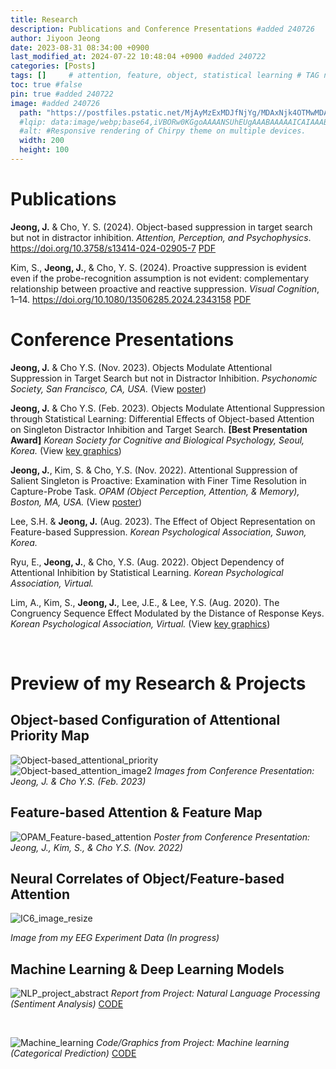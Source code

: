 ```yaml
---
title: Research
description: Publications and Conference Presentations #added 240726
author: Jiyoon Jeong
date: 2023-08-31 08:34:00 +0900
last_modified_at: 2024-07-22 10:48:04 +0900 #added 240722
categories: [Posts]
tags: []     # attention, feature, object, statistical learning # TAG names should always be lowercase 
toc: true #false
pin: true #added 240722
image: #added 240726
  path: "https://postfiles.pstatic.net/MjAyMzExMDJfNjYg/MDAxNjk4OTMwMDAyNTc4.EMEx53EEuAZpE5yzNq1Ac5W-4GaA9WGAUI9dkvI7RHQg.vkdn5FyetlrZvstxYcYpknjruu7f_OKtLgMgvC2R4ukg.PNG.everyday357/IC6_image_resize.png?type=w773" #/assets/img/posts/preview/IC6_image_resize.png #/commons/devices-mockup.png
  #lqip: data:image/webp;base64,iVBORw0KGgoAAAANSUhEUgAAABAAAAAICAIAAAB/FOjAAAAA20lEQVR4nDWLS0pEQRAE81PV3aMwInp/vJQncC+Cw+Cvq1w8zUVAECSfnl9m6Dzyfvm8OOOz9H7t1wvern354N4NV87vMb9y/jhOUTMwXSkFYZJwIBMjsQq7QDGTI5wux92oYdxknaKnlFQxC6t6k05UUUSGc3QEHI9LIS1rBZdpRWEQt4ITa6MLAhxO07bjYaSldKQcsogGA0rkxt5Ak2wLlqRWnMcUaNu0RIIFG06MQjUAEhRBQmzG8iAgWSRIAmo02OwGcBwAggfCNAlRJPE/Qg0AzcPw1xr4BXsxQOZs3+fJAAAAAElFTkSuQmCC
  #alt: #Responsive rendering of Chirpy theme on multiple devices.
  width: 200
  height: 100
---
```


# Publications

**Jeong, J.** & Cho, Y. S. (2024). Object-based suppression in target search but not in distractor inhibition. _Attention, Perception, and Psychophysics_. https://doi.org/10.3758/s13414-024-02905-7 [PDF](https://drive.google.com/file/d/1osSD4dHbjY_AJguS3jf26dGYkud1BsyM/view?usp=drive_link)

Kim, S., **Jeong, J.**, & Cho, Y. S. (2024). Proactive suppression is evident even if the probe-recognition assumption is not evident: complementary relationship between proactive and reactive suppression. _Visual Cognition_, 1–14. https://doi.org/10.1080/13506285.2024.2343158 [PDF](https://drive.google.com/file/d/1BUKrlDzQapZAcuxPywuio0yhnGSJus9M/view?usp=sharing)



# Conference Presentations

**Jeong, J.** & Cho Y.S. (Nov. 2023). Objects Modulate Attentional Suppression in Target Search but not in Distractor Inhibition.
_Psychonomic Society, San Francisco, CA, USA._
(View [poster](https://drive.google.com/file/d/15M30X67miIs_Y1noZF_7Hu0oOvbdJOc6/view?usp=drive_link))

**Jeong, J.** & Cho Y.S. (Feb. 2023). Objects Modulate Attentional Suppression through Statistical Learning: Differential Effects of Object-based Attention on Singleton Distractor Inhibition and Target Search. **[Best Presentation Award]**
_Korean Society for Cognitive and Biological Psychology, Seoul, Korea._
(View [key graphics](http://JiyoonJeong-Archive.github.io/about/#object-based-configuration-of-attentional-priority-map))

**Jeong, J.**, Kim, S. & Cho, Y.S. (Nov. 2022). Attentional Suppression of Salient Singleton is Proactive: Examination with Finer Time Resolution in Capture-Probe Task.
_OPAM (Object Perception, Attention, & Memory), Boston, MA, USA._
(View [poster](https://drive.google.com/file/d/1VZJgTFxC979QPvNEGsK8ZtHcvkTwCiF0/view?usp=drive_link))

Lee, S.H. & **Jeong, J.** (Aug. 2023). The Effect of Object Representation on Feature-based Suppression.
_Korean Psychological Association, Suwon, Korea._

Ryu, E., **Jeong, J.**, & Cho, Y.S. (Aug. 2022). Object Dependency of Attentional Inhibition by Statistical Learning.
_Korean Psychological Association, Virtual._

Lim, A., Kim, S., **Jeong, J.**, Lee, J.E., & Lee, Y.S. (Aug. 2020). The Congruency Sequence Effect Modulated by the Distance of Response Keys.
_Korean Psychological Association, Virtual._
(View [key graphics](http://JiyoonJeong-Archive.github.io/posts/Projects/#attention--response-selection))

<br/>

# Preview of my Research & Projects

## Object-based Configuration of Attentional Priority Map
![Object-based_attentional_priority](https://i.ibb.co/9gNLh0d/Object-based-attentional-priority.png) <br/>
![Object-based_attention_image2](https://i.ibb.co/WFKfGsm/Object-based-attention-image2.png)
_Images from Conference Presentation: Jeong, J. & Cho Y.S. (Feb. 2023)_

## Feature-based Attention & Feature Map
![OPAM_Feature-based_attention](https://i.ibb.co/s5yF5Rm/OPAM-Feature-based-attention.png)
_Poster from Conference Presentation: Jeong, J., Kim, S., & Cho Y.S. (Nov. 2022)_

## Neural Correlates of Object/Feature-based Attention
![IC6_image_resize](https://i.ibb.co/jh74Hmr/IC6-image.png)

_Image from my EEG Experiment Data (In progress)_

## Machine Learning & Deep Learning Models
![NLP_project_abstract](https://i.ibb.co/GQXKfLH/NLP-project-abstract.png)
_Report from Project: Natural Language Processing (Sentiment Analysis)_ 
[CODE](https://github.com/JiyoonJeong-Archive/Project-Natural_Language_Processing)

<br/>

![Machine_learning](https://i.ibb.co/h76FKwZ/Machine-learning.png)
_Code/Graphics from Project: Machine learning (Categorical Prediction)_ 
[CODE](https://github.com/JiyoonJeong-Archive/Projects-Machine_Learning)